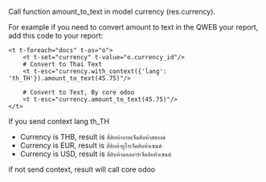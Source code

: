 Call function amount_to_text in model currency (res.currency).

For example if you need to convert amount to text in the QWEB your
report, add this code to your report:

    <t t-foreach="docs" t-as="o">
        <t t-set="currency" t-value="o.currency_id"/>
        # Convert to Thai Text
        <t t-esc="currency.with_context({'lang': 'th_TH'}).amount_to_text(45.75)"/>

        # Convert to Text, By core odoo
        <t t-esc="currency.amount_to_text(45.75)"/>
    </t>

If you send context lang th_TH

- Currency is THB, result is `สี่สิบห้าบาทเจ็ดสิบห้าสตางค์`
- Currency is EUR, result is `สี่สิบห้ายูโรเจ็ดสิบห้าเซนต์`
- Currency is USD, result is `สี่สิบห้าดอลลาร์เจ็ดสิบห้าเซนต์`

if not send context, result will call core odoo
